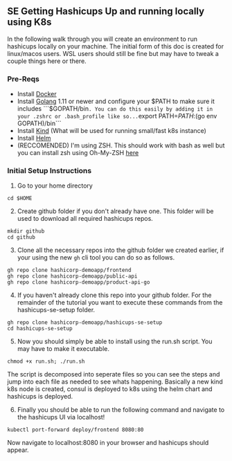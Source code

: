 ## SE Getting Hashicups Up and running locally using K8s

In the following walk through you will create an environment to run hashicups locally on your machine. The initial form of this doc is created for linux/macos users. WSL users should still be fine but may have to tweak a couple things here or there. 

### Pre-Reqs

* Install [Docker](https://docs.docker.com/get-docker/)
* Install [Golang](https://golang.org/doc/install) 1.11 or newer and configure your $PATH to make sure it includes ```$GOPATH/bin``` . You can do this easily by adding it in your .zshrc or .bash_profile like so... ```export PATH=$PATH:$(go env GOPATH)/bin``` 
* Install [Kind](https://kind.sigs.k8s.io/docs/user/quick-start/) (What will be used for running small/fast k8s instance)
* Install [Helm](https://helm.sh/docs/intro/install/)
* (RECCOMENDED) I'm using ZSH. This should work with bash as well but you can install zsh using Oh-My-ZSH [here](https://ohmyz.sh/#install)

### Initial Setup Instructions

1. Go to your home directory

```
cd $HOME
```

2. Create github folder if you don't already have one. This folder will be used to download all required hashicups repos. 

```
mkdir github
cd github
```

3. Clone all the necessary repos into the github folder we created earlier, if your using the new ```gh``` cli tool you can do so as follows.
```
gh repo clone hashicorp-demoapp/frontend
gh repo clone hashicorp-demoapp/public-api
gh repo clone hashicorp-demoapp/product-api-go
```

4. If you haven't already clone this repo into your github folder. For the remainder of the tutorial you want to execute these commands from the hashicups-se-setup folder.
```
gh repo clone hashicorp-demoapp/hashicups-se-setup
cd hashicups-se-setup
```

5. Now you should simply be able to install using the run.sh script. You may have to make it executable. 
```
chmod +x run.sh; ./run.sh
```

The script is decomposed into seperate files so you can see the steps and jump into each file as needed to see whats happening. Basically a new kind k8s node is created, consul is deployed to k8s using the helm chart and hashicups is deployed. 

6. Finally you should be able to run the following command and navigate to the hashicups UI via localhost!
```
kubectl port-forward deploy/frontend 8080:80
```
Now navigate to localhost:8080 in your browser and hashicups should appear.


